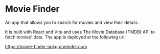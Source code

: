 # Movie Finder

An app that allows you to search for movies and view their details. 

It is built with React and Vite and uses The Movie Database (TMDB) API to fetch movies' data. The app is deployed at the following url:

https://movie-finder-opkg.onrender.com


